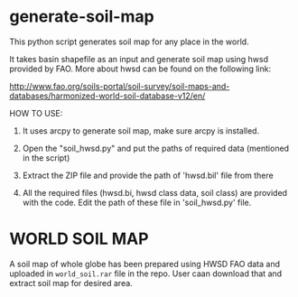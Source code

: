 # generate-soil-map
This python script generates soil map for any place in the world. 

It takes basin shapefile as an input and generate soil map using hwsd provided by FAO. More about hwsd can be found on the following link:

http://www.fao.org/soils-portal/soil-survey/soil-maps-and-databases/harmonized-world-soil-database-v12/en/

HOW TO USE:

1. It uses arcpy to generate soil map, make sure arcpy is installed.

2. Open the "soil_hwsd.py" and put the paths of required data (mentioned in the script)

3. Extract the ZIP file and provide the path of 'hwsd.bil' file from there

4. All the required files (hwsd.bi, hwsd class data, soil class) are provided with the code. Edit the path of these file in 'soil_hwsd.py' file.

# WORLD SOIL MAP

A soil map of whole globe has been prepared using HWSD FAO data and uploaded in `world_soil.rar` file in the repo. User caan download that and extract soil map for desired area.
